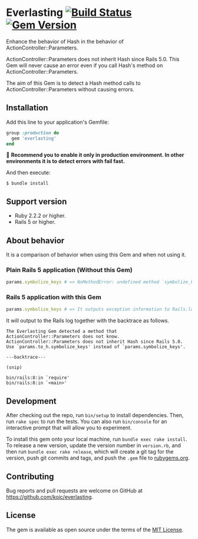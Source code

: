 # Everlasting [![Build Status](https://travis-ci.org/koic/everlasting.svg)](https://travis-ci.org/koic/everlasting) [![Gem Version](https://badge.fury.io/rb/everlasting.svg)](http://badge.fury.io/rb/everlasting)

Enhance the behavior of Hash in the behavior of ActionController::Parameters.

ActionController::Parameters does not inherit Hash since Rails 5.0. This Gem will never cause an error even if you call Hash's method on ActionController::Parameters.

The aim of this Gem is to detect a Hash method calls to ActionController::Parameters without causing errors.

## Installation

Add this line to your application's Gemfile:

```ruby
group :production do
  gem 'everlasting'
end
```

:star2: __Recommend you to enable it only in production environment. In other environments it is to detect errors with fail fast.__

And then execute:

```console
$ bundle install
```

## Support version

- Ruby 2.2.2 or higher.
- Rails 5 or higher.

## About behavior

It is a comparison of behavior when using this Gem and when not using it.

### Plain Rails 5 application (Without this Gem)

```ruby
params.symbolize_keys # => NoMethodError: undefined method `symbolize_keys' for #<ActionController::Parameters:0x00007ffd92632f30>
```

### Rails 5 application with this Gem

```ruby
params.symbolize_keys # => It outputs exception information to Rails.logger.error without error
```

It will output to the Rails log together with the backtrace as follows.

```console
The Everlasting Gem detected a method that ActionController::Parameters does not know.
ActionController::Parameters does not inherit Hash since Rails 5.0.
Use `params.to_h.symbolize_keys' instead of `params.symbolize_keys'.

---backtrace---

(snip)

bin/rails:8:in `require'
bin/rails:8:in `<main>'
```

## Development

After checking out the repo, run `bin/setup` to install dependencies. Then, run `rake spec` to run the tests. You can also run `bin/console` for an interactive prompt that will allow you to experiment.

To install this gem onto your local machine, run `bundle exec rake install`. To release a new version, update the version number in `version.rb`, and then run `bundle exec rake release`, which will create a git tag for the version, push git commits and tags, and push the `.gem` file to [rubygems.org](https://rubygems.org).

## Contributing

Bug reports and pull requests are welcome on GitHub at https://github.com/koic/everlasting.

## License

The gem is available as open source under the terms of the [MIT License](http://opensource.org/licenses/MIT).
